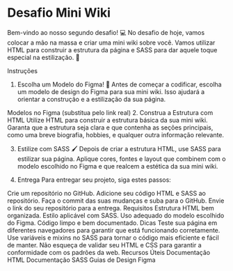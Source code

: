 # Desafio Mini Wiki
Bem-vindo ao nosso segundo desafio! 💻 No desafio de hoje, vamos colocar a mão na massa e criar uma mini wiki sobre você. Vamos utilizar HTML para construir a estrutura da página e SASS para dar aquele toque especial na estilização. 🎨

Instruções
1. Escolha um Modelo do Figma! 🌟
Antes de começar a codificar, escolha um modelo de design do Figma para sua mini wiki. Isso ajudará a orientar a construção e a estilização da sua página.

Modelos no Figma (substitua pelo link real)
2. Construa a Estrutura com HTML
Utilize HTML para construir a estrutura básica da sua mini wiki. Garanta que a estrutura seja clara e que contenha as seções principais, como uma breve biografia, hobbies, e qualquer outra informação relevante.

3. Estilize com SASS 🖌️
Depois de criar a estrutura HTML, use SASS para estilizar sua página. Aplique cores, fontes e layout que combinem com o modelo escolhido no Figma e que realcem a estética da sua mini wiki.

4. Entrega
Para entregar seu projeto, siga estes passos:

Crie um repositório no GitHub.
Adicione seu código HTML e SASS ao repositório.
Faça o commit das suas mudanças e suba para o GitHub.
Envie o link do seu repositório para a entrega.
Requisitos
Estrutura HTML bem organizada.
Estilo aplicável com SASS.
Uso adequado do modelo escolhido do Figma.
Código limpo e bem documentado.
Dicas
Teste sua página em diferentes navegadores para garantir que está funcionando corretamente.
Use variáveis e mixins no SASS para tornar o código mais eficiente e fácil de manter.
Não esqueça de validar seu HTML e CSS para garantir a conformidade com os padrões da web.
Recursos Úteis
Documentação HTML
Documentação SASS
Guias de Design Figma
